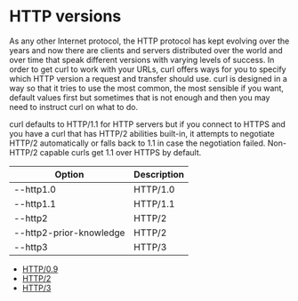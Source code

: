 # HTTP versions

As any other Internet protocol, the HTTP protocol has kept evolving over the
years and now there are clients and servers distributed over the world and
over time that speak different versions with varying levels of success. In
order to get curl to work with your URLs, curl offers ways for you to specify
which HTTP version a request and transfer should use. curl is designed in a
way so that it tries to use the most common, the most sensible if you want,
default values first but sometimes that is not enough and then you may need to
instruct curl on what to do.

curl defaults to HTTP/1.1 for HTTP servers but if you connect to HTTPS and you
have a curl that has HTTP/2 abilities built-in, it attempts to negotiate
HTTP/2 automatically or falls back to 1.1 in case the negotiation failed.
Non-HTTP/2 capable curls get 1.1 over HTTPS by default.

| Option                              | Description |
|-------------------------------------|-------------|
| --http1.0                           | HTTP/1.0
| --http1.1                           | HTTP/1.1
| --http2                             | HTTP/2
| --http2-prior-knowledge             | HTTP/2
| --http3                             | HTTP/3

* [HTTP/0.9](versions/http09.md)
* [HTTP/2](versions/http2.md)
* [HTTP/3](versions/http3.md)
